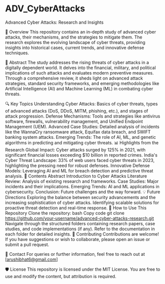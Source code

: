 # ADV_CyberAttacks

Advanced Cyber Attacks: Research and Insights

📄 Overview
This repository contains an in-depth study of advanced cyber attacks, their mechanisms, and the strategies to mitigate them. The research explores the evolving landscape of cyber threats, providing insights into historical cases, current trends, and innovative defense techniques.

🧐 Abstract
The study addresses the rising threats of cyber attacks in a digitally dependent world. It delves into the financial, military, and political implications of such attacks and evaluates modern preventive measures. Through a comprehensive review, it sheds light on advanced attack strategies, standard security frameworks, and emerging methodologies like Artificial Intelligence (AI) and Machine Learning (ML) in combating cyber threats.

🔍 Key Topics
Understanding Cyber Attacks: Basics of cyber threats, types of advanced attacks (DoS, DDoS, MITM, phishing, etc.), and stages of attack progression.
Defense Mechanisms: Tools and strategies like antivirus software, firewalls, vulnerability management, and Unified Endpoint Management (UEM).
Advanced Case Studies: Detailed analysis of incidents like the WannaCry ransomware attack, Equifax data breach, and SWIFT banking system attacks.
Emerging Trends: The role of AI, ML, and genetic algorithms in predicting and mitigating cyber threats.
📊 Highlights from the Research
Global Impact: Cyber attacks surged by 125% in 2021, with significant financial losses exceeding $10 billion in reported crimes.
India's Cyber Threat Landscape: 33% of web users faced cyber threats in 2023, highlighting the pressing need for robust defenses.
Innovative Defense Models: Leveraging AI and ML for breach detection and predictive threat analysis.
📂 Contents
Abstract
Introduction to Cyber Attacks
Literature Review: Analysis of existing research and frameworks.
Case Studies: Major incidents and their implications.
Emerging Trends: AI and ML applications in cybersecurity.
Conclusion: Future challenges and the way forward.
💡 Future Directions
Exploring the balance between security advancements and the increasing sophistication of cyber attacks.
Identifying scalable solutions for proactive threat detection and real-time response.
📘 How to Use This Repository
Clone the repository:
bash
Copy code
git clone https://github.com/your-username/advanced-cyber-attacks-research.git
Navigate through the structured folders containing research papers, case studies, and code implementations (if any).
Refer to the documentation in each folder for detailed insights.
🤝 Contributing
Contributions are welcome! If you have suggestions or wish to collaborate, please open an issue or submit a pull request.

📧 Contact
For queries or further information, feel free to reach out at [arushibhat6@gmail.com]

🛡️ License
This repository is licensed under the MIT License. You are free to use and modify the content, but attribution is required.

